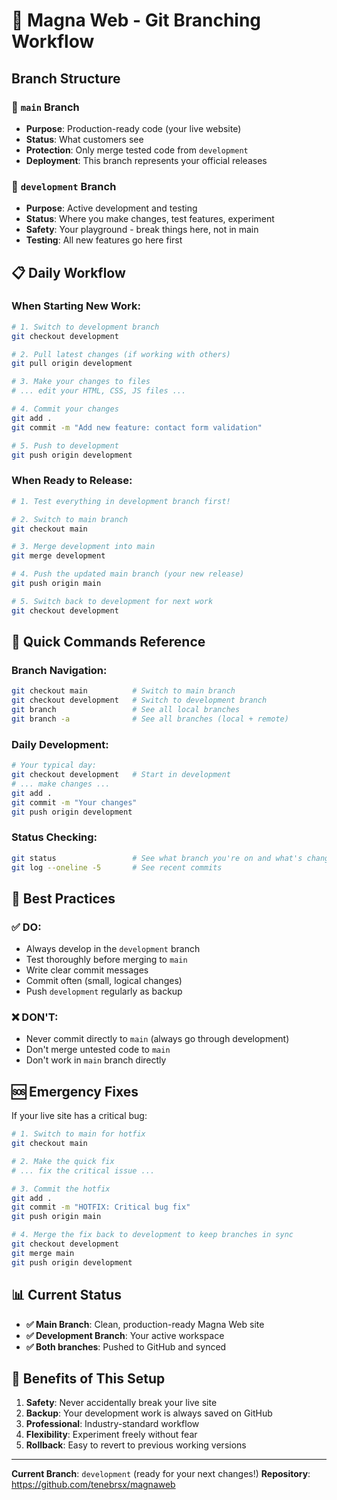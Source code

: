 # 🌳 Magna Web - Git Branching Workflow

## Branch Structure

### 🚀 `main` Branch
- **Purpose**: Production-ready code (your live website)
- **Status**: What customers see
- **Protection**: Only merge tested code from `development`
- **Deployment**: This branch represents your official releases

### 🔧 `development` Branch  
- **Purpose**: Active development and testing
- **Status**: Where you make changes, test features, experiment
- **Safety**: Your playground - break things here, not in main
- **Testing**: All new features go here first

## 📋 Daily Workflow

### When Starting New Work:
```bash
# 1. Switch to development branch
git checkout development

# 2. Pull latest changes (if working with others)
git pull origin development

# 3. Make your changes to files
# ... edit your HTML, CSS, JS files ...

# 4. Commit your changes
git add .
git commit -m "Add new feature: contact form validation"

# 5. Push to development
git push origin development
```

### When Ready to Release:
```bash
# 1. Test everything in development branch first!

# 2. Switch to main branch
git checkout main

# 3. Merge development into main
git merge development

# 4. Push the updated main branch (your new release)
git push origin main

# 5. Switch back to development for next work
git checkout development
```

## 🔄 Quick Commands Reference

### Branch Navigation:
```bash
git checkout main          # Switch to main branch
git checkout development   # Switch to development branch
git branch                 # See all local branches
git branch -a              # See all branches (local + remote)
```

### Daily Development:
```bash
# Your typical day:
git checkout development   # Start in development
# ... make changes ...
git add .
git commit -m "Your changes"
git push origin development
```

### Status Checking:
```bash
git status                 # See what branch you're on and what's changed
git log --oneline -5       # See recent commits
```

## 🎯 Best Practices

### ✅ DO:
- Always develop in the `development` branch
- Test thoroughly before merging to `main`
- Write clear commit messages
- Commit often (small, logical changes)
- Push `development` regularly as backup

### ❌ DON'T:
- Never commit directly to `main` (always go through development)
- Don't merge untested code to `main`
- Don't work in `main` branch directly

## 🆘 Emergency Fixes

If your live site has a critical bug:

```bash
# 1. Switch to main for hotfix
git checkout main

# 2. Make the quick fix
# ... fix the critical issue ...

# 3. Commit the hotfix
git add .
git commit -m "HOTFIX: Critical bug fix"
git push origin main

# 4. Merge the fix back to development to keep branches in sync
git checkout development
git merge main
git push origin development
```

## 📊 Current Status

- **✅ Main Branch**: Clean, production-ready Magna Web site
- **✅ Development Branch**: Your active workspace
- **✅ Both branches**: Pushed to GitHub and synced

## 🎉 Benefits of This Setup

1. **Safety**: Never accidentally break your live site
2. **Backup**: Your development work is always saved on GitHub
3. **Professional**: Industry-standard workflow
4. **Flexibility**: Experiment freely without fear
5. **Rollback**: Easy to revert to previous working versions

---

**Current Branch**: `development` (ready for your next changes!)
**Repository**: https://github.com/tenebrsx/magnaweb 